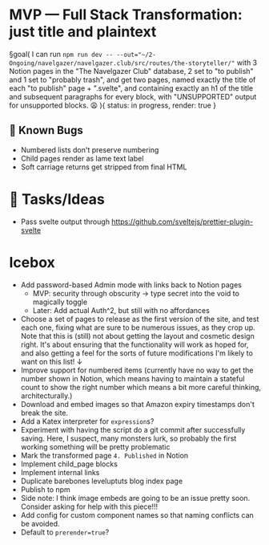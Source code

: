 # MVP — Full Stack Transformation: just title and plaintext

§goal(
I can run `npm run dev -- --out="~/2-Ongoing/navelgazer/navelgazer.club/src/routes/the-storyteller/"` with 3 Notion pages in the "The Navelgazer Club" database, 2 set to "to publish" and 1 set to "probably trash", and get two pages, named exactly the title of each "to publish" page + ".svelte", and containing exactly an h1 of the title and subsequent paragraphs for every block, with "UNSUPPORTED" output for unsupported blocks. 😩
){
status: in progress, render: true
}

## 🐞 Known Bugs

- Numbered lists don't preserve numbering
- Child pages render as lame text label
- Soft carriage returns get stripped from final HTML

# 🐝 Tasks/Ideas

- Pass svelte output through https://github.com/sveltejs/prettier-plugin-svelte

# Icebox

- Add password-based Admin mode with links back to Notion pages
  - MVP: security through obscurity -> type secret into the void to magically toggle
  - Later: Add actual Auth^2, but still with no affordances
- Choose a set of pages to release as the first version of the site, and test each one, fixing what are sure to be numerous issues, as they crop up. Note that this is (still) not about getting the layout and cosmetic design right. It's about ensuring that the functionality will work as hoped for, and also getting a feel for the sorts of future modifications I'm likely to want on this list! ↓
- Improve support for numbered items (currently have no way to get the number shown in Notion, which means having to maintain a stateful count to show the right number which means a bit more careful thinking, architecturally.)
- Download and embed images so that Amazon expiry timestamps don't break the site.
- Add a Katex interpreter for `expression`s?
- Experiment with having the script do a git commit after successfully saving. Here, I suspect, many monsters lurk, so probably the first working something will be pretty problematic
- Mark the transformed page `4. Published` in Notion
- Implement child_page blocks
- Implement internal links
- Duplicate barebones leveluptuts blog index page
- Publish to npm
- Side note: I think image embeds are going to be an issue pretty soon. Consider asking for help with this piece!!!
- Add config for custom component names so that naming conflicts can be avoided.
- Default to `prerender=true`?
